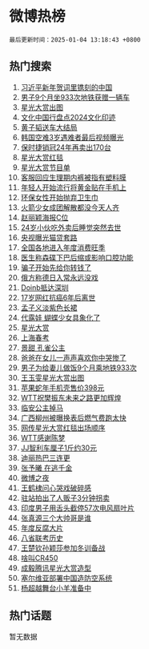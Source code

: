 # 微博热榜

`最后更新时间：2025-01-04 13:18:43 +0800`

## 热门搜索

1. [习近平新年贺词里镌刻的中国](https://m.weibo.cn/search?containerid=100103type%3D1%26t%3D10%26q%3D%23%E4%B9%A0%E8%BF%91%E5%B9%B3%E6%96%B0%E5%B9%B4%E8%B4%BA%E8%AF%8D%E9%87%8C%E9%95%8C%E5%88%BB%E7%9A%84%E4%B8%AD%E5%9B%BD%23&stream_entry_id=51&isnewpage=1&extparam=seat%3D1%26c_type%3D51%26filter_type%3Drealtimehot%26cate%3D10103%26pos%3D0%26q%3D%2523%25E4%25B9%25A0%25E8%25BF%2591%25E5%25B9%25B3%25E6%2596%25B0%25E5%25B9%25B4%25E8%25B4%25BA%25E8%25AF%258D%25E9%2587%258C%25E9%2595%258C%25E5%2588%25BB%25E7%259A%2584%25E4%25B8%25AD%25E5%259B%25BD%2523%26dgr%3D0%26stream_entry_id%3D51%26display_time%3D1735967921%26pre_seqid%3D1735967921687086582203)
1. [男子9个月坐933次地铁获赠一辆车](https://m.weibo.cn/search?containerid=100103type%3D1%26t%3D10%26q%3D%23%E7%94%B7%E5%AD%909%E4%B8%AA%E6%9C%88%E5%9D%90933%E6%AC%A1%E5%9C%B0%E9%93%81%E8%8E%B7%E8%B5%A0%E4%B8%80%E8%BE%86%E8%BD%A6%23&stream_entry_id=31&isnewpage=1&extparam=seat%3D1%26c_type%3D31%26cate%3D5001%26flag%3D1%26realpos%3D1%26band_rank%3D1%26lcate%3D5001%26stream_entry_id%3D31%26pos%3D0%26q%3D%2523%25E7%2594%25B7%25E5%25AD%25909%25E4%25B8%25AA%25E6%259C%2588%25E5%259D%2590933%25E6%25AC%25A1%25E5%259C%25B0%25E9%2593%2581%25E8%258E%25B7%25E8%25B5%25A0%25E4%25B8%2580%25E8%25BE%2586%25E8%25BD%25A6%2523%26dgr%3D0%26filter_type%3Drealtimehot%26display_time%3D1735967921%26pre_seqid%3D1735967921687086582203)
1. [星光大赏出图](https://m.weibo.cn/search?containerid=100103type%3D1%26t%3D10%26q%3D%E6%98%9F%E5%85%89%E5%A4%A7%E8%B5%8F%E5%87%BA%E5%9B%BE&stream_entry_id=31&isnewpage=1&extparam=seat%3D1%26c_type%3D31%26cate%3D5001%26flag%3D1%26realpos%3D2%26band_rank%3D2%26lcate%3D5001%26stream_entry_id%3D31%26pos%3D1%26q%3D%25E6%2598%259F%25E5%2585%2589%25E5%25A4%25A7%25E8%25B5%258F%25E5%2587%25BA%25E5%259B%25BE%26dgr%3D0%26filter_type%3Drealtimehot%26display_time%3D1735967921%26pre_seqid%3D1735967921687086582203)
1. [文化中国行盘点2024文化印迹](https://m.weibo.cn/search?containerid=100103type%3D1%26t%3D10%26q%3D%23%E6%96%87%E5%8C%96%E4%B8%AD%E5%9B%BD%E8%A1%8C%E7%9B%98%E7%82%B92024%E6%96%87%E5%8C%96%E5%8D%B0%E8%BF%B9%23&stream_entry_id=31&isnewpage=1&extparam=seat%3D1%26c_type%3D31%26cate%3D5001%26flag%3D0%26realpos%3D3%26band_rank%3D3%26lcate%3D5001%26stream_entry_id%3D31%26pos%3D2%26q%3D%2523%25E6%2596%2587%25E5%258C%2596%25E4%25B8%25AD%25E5%259B%25BD%25E8%25A1%258C%25E7%259B%2598%25E7%2582%25B92024%25E6%2596%2587%25E5%258C%2596%25E5%258D%25B0%25E8%25BF%25B9%2523%26dgr%3D0%26filter_type%3Drealtimehot%26display_time%3D1735967921%26pre_seqid%3D1735967921687086582203)
1. [黄子韬送车大结局](https://m.weibo.cn/search?containerid=100103type%3D1%26t%3D10%26q%3D%23%E9%BB%84%E5%AD%90%E9%9F%AC%E9%80%81%E8%BD%A6%E5%A4%A7%E7%BB%93%E5%B1%80%23&stream_entry_id=31&isnewpage=1&extparam=seat%3D1%26c_type%3D31%26cate%3D5001%26flag%3D2%26realpos%3D4%26band_rank%3D4%26lcate%3D5001%26stream_entry_id%3D31%26pos%3D3%26q%3D%2523%25E9%25BB%2584%25E5%25AD%2590%25E9%259F%25AC%25E9%2580%2581%25E8%25BD%25A6%25E5%25A4%25A7%25E7%25BB%2593%25E5%25B1%2580%2523%26dgr%3D0%26filter_type%3Drealtimehot%26display_time%3D1735967921%26pre_seqid%3D1735967921687086582203)
1. [韩国空难3岁遇难者最后视频曝光](https://m.weibo.cn/search?containerid=100103type%3D1%26t%3D10%26q%3D%23%E9%9F%A9%E5%9B%BD%E7%A9%BA%E9%9A%BE3%E5%B2%81%E9%81%87%E9%9A%BE%E8%80%85%E6%9C%80%E5%90%8E%E8%A7%86%E9%A2%91%E6%9B%9D%E5%85%89%23&stream_entry_id=31&isnewpage=1&extparam=seat%3D1%26c_type%3D31%26cate%3D5001%26flag%3D1%26realpos%3D5%26band_rank%3D5%26lcate%3D5001%26stream_entry_id%3D31%26pos%3D4%26q%3D%2523%25E9%259F%25A9%25E5%259B%25BD%25E7%25A9%25BA%25E9%259A%25BE3%25E5%25B2%2581%25E9%2581%2587%25E9%259A%25BE%25E8%2580%2585%25E6%259C%2580%25E5%2590%258E%25E8%25A7%2586%25E9%25A2%2591%25E6%259B%259D%25E5%2585%2589%2523%26dgr%3D0%26filter_type%3Drealtimehot%26display_time%3D1735967921%26pre_seqid%3D1735967921687086582203)
1. [保时捷销冠24年再卖出170台](https://m.weibo.cn/search?containerid=100103type%3D1%26t%3D10%26q%3D%23%E4%BF%9D%E6%97%B6%E6%8D%B7%E9%94%80%E5%86%A024%E5%B9%B4%E5%86%8D%E5%8D%96%E5%87%BA170%E5%8F%B0%23&stream_entry_id=31&isnewpage=1&extparam=seat%3D1%26c_type%3D31%26cate%3D5001%26flag%3D2%26realpos%3D6%26band_rank%3D6%26lcate%3D5001%26stream_entry_id%3D31%26pos%3D5%26q%3D%2523%25E4%25BF%259D%25E6%2597%25B6%25E6%258D%25B7%25E9%2594%2580%25E5%2586%25A024%25E5%25B9%25B4%25E5%2586%258D%25E5%258D%2596%25E5%2587%25BA170%25E5%258F%25B0%2523%26dgr%3D0%26filter_type%3Drealtimehot%26display_time%3D1735967921%26pre_seqid%3D1735967921687086582203)
1. [星光大赏红毯](https://m.weibo.cn/search?containerid=100103type%3D1%26t%3D10%26q%3D%E6%98%9F%E5%85%89%E5%A4%A7%E8%B5%8F%E7%BA%A2%E6%AF%AF&stream_entry_id=31&isnewpage=1&extparam=seat%3D1%26c_type%3D31%26cate%3D5001%26flag%3D1%26realpos%3D7%26band_rank%3D7%26lcate%3D5001%26stream_entry_id%3D31%26pos%3D6%26q%3D%25E6%2598%259F%25E5%2585%2589%25E5%25A4%25A7%25E8%25B5%258F%25E7%25BA%25A2%25E6%25AF%25AF%26dgr%3D0%26filter_type%3Drealtimehot%26display_time%3D1735967921%26pre_seqid%3D1735967921687086582203)
1. [星光大赏节目单](https://m.weibo.cn/search?containerid=100103type%3D1%26t%3D10%26q%3D%23%E6%98%9F%E5%85%89%E5%A4%A7%E8%B5%8F%E8%8A%82%E7%9B%AE%E5%8D%95%23&stream_entry_id=31&isnewpage=1&extparam=seat%3D1%26c_type%3D31%26cate%3D5001%26flag%3D2%26realpos%3D8%26band_rank%3D8%26lcate%3D5001%26stream_entry_id%3D31%26pos%3D7%26q%3D%2523%25E6%2598%259F%25E5%2585%2589%25E5%25A4%25A7%25E8%25B5%258F%25E8%258A%2582%25E7%259B%25AE%25E5%258D%2595%2523%26dgr%3D0%26filter_type%3Drealtimehot%26display_time%3D1735967921%26pre_seqid%3D1735967921687086582203)
1. [客服回应生理期内裤被指有塑料膜](https://m.weibo.cn/search?containerid=100103type%3D1%26t%3D10%26q%3D%23%E5%AE%A2%E6%9C%8D%E5%9B%9E%E5%BA%94%E7%94%9F%E7%90%86%E6%9C%9F%E5%86%85%E8%A3%A4%E8%A2%AB%E6%8C%87%E6%9C%89%E5%A1%91%E6%96%99%E8%86%9C%23&stream_entry_id=31&isnewpage=1&extparam=seat%3D1%26c_type%3D31%26cate%3D5001%26flag%3D0%26realpos%3D9%26band_rank%3D9%26lcate%3D5001%26stream_entry_id%3D31%26pos%3D8%26q%3D%2523%25E5%25AE%25A2%25E6%259C%258D%25E5%259B%259E%25E5%25BA%2594%25E7%2594%259F%25E7%2590%2586%25E6%259C%259F%25E5%2586%2585%25E8%25A3%25A4%25E8%25A2%25AB%25E6%258C%2587%25E6%259C%2589%25E5%25A1%2591%25E6%2596%2599%25E8%2586%259C%2523%26dgr%3D0%26filter_type%3Drealtimehot%26display_time%3D1735967921%26pre_seqid%3D1735967921687086582203)
1. [年轻人开始流行将黄金贴在手机上](https://m.weibo.cn/search?containerid=100103type%3D1%26t%3D10%26q%3D%23%E5%B9%B4%E8%BD%BB%E4%BA%BA%E5%BC%80%E5%A7%8B%E6%B5%81%E8%A1%8C%E5%B0%86%E9%BB%84%E9%87%91%E8%B4%B4%E5%9C%A8%E6%89%8B%E6%9C%BA%E4%B8%8A%23&stream_entry_id=31&isnewpage=1&extparam=seat%3D1%26c_type%3D31%26cate%3D5001%26flag%3D0%26realpos%3D10%26band_rank%3D10%26lcate%3D5001%26stream_entry_id%3D31%26pos%3D9%26q%3D%2523%25E5%25B9%25B4%25E8%25BD%25BB%25E4%25BA%25BA%25E5%25BC%2580%25E5%25A7%258B%25E6%25B5%2581%25E8%25A1%258C%25E5%25B0%2586%25E9%25BB%2584%25E9%2587%2591%25E8%25B4%25B4%25E5%259C%25A8%25E6%2589%258B%25E6%259C%25BA%25E4%25B8%258A%2523%26dgr%3D0%26filter_type%3Drealtimehot%26display_time%3D1735967921%26pre_seqid%3D1735967921687086582203)
1. [环保女性开始抛弃卫生巾](https://m.weibo.cn/search?containerid=100103type%3D1%26t%3D10%26q%3D%23%E7%8E%AF%E4%BF%9D%E5%A5%B3%E6%80%A7%E5%BC%80%E5%A7%8B%E6%8A%9B%E5%BC%83%E5%8D%AB%E7%94%9F%E5%B7%BE%23&stream_entry_id=31&isnewpage=1&extparam=seat%3D1%26c_type%3D31%26cate%3D5001%26flag%3D2%26realpos%3D11%26band_rank%3D11%26lcate%3D5001%26stream_entry_id%3D31%26pos%3D10%26q%3D%2523%25E7%258E%25AF%25E4%25BF%259D%25E5%25A5%25B3%25E6%2580%25A7%25E5%25BC%2580%25E5%25A7%258B%25E6%258A%259B%25E5%25BC%2583%25E5%258D%25AB%25E7%2594%259F%25E5%25B7%25BE%2523%26dgr%3D0%26filter_type%3Drealtimehot%26display_time%3D1735967921%26pre_seqid%3D1735967921687086582203)
1. [火箭少女成团解散都没今天人齐](https://m.weibo.cn/search?containerid=100103type%3D1%26t%3D10%26q%3D%23%E7%81%AB%E7%AE%AD%E5%B0%91%E5%A5%B3%E6%88%90%E5%9B%A2%E8%A7%A3%E6%95%A3%E9%83%BD%E6%B2%A1%E4%BB%8A%E5%A4%A9%E4%BA%BA%E9%BD%90%23&stream_entry_id=31&isnewpage=1&extparam=seat%3D1%26c_type%3D31%26cate%3D5001%26flag%3D2%26realpos%3D12%26band_rank%3D12%26lcate%3D5001%26stream_entry_id%3D31%26pos%3D11%26q%3D%2523%25E7%2581%25AB%25E7%25AE%25AD%25E5%25B0%2591%25E5%25A5%25B3%25E6%2588%2590%25E5%259B%25A2%25E8%25A7%25A3%25E6%2595%25A3%25E9%2583%25BD%25E6%25B2%25A1%25E4%25BB%258A%25E5%25A4%25A9%25E4%25BA%25BA%25E9%25BD%2590%2523%26dgr%3D0%26filter_type%3Drealtimehot%26display_time%3D1735967921%26pre_seqid%3D1735967921687086582203)
1. [赵丽颖海报C位](https://m.weibo.cn/search?containerid=100103type%3D1%26t%3D10%26q%3D%23%E8%B5%B5%E4%B8%BD%E9%A2%96%E6%B5%B7%E6%8A%A5C%E4%BD%8D%23&stream_entry_id=31&isnewpage=1&extparam=seat%3D1%26c_type%3D31%26cate%3D5001%26flag%3D1%26realpos%3D13%26band_rank%3D13%26lcate%3D5001%26stream_entry_id%3D31%26pos%3D12%26q%3D%2523%25E8%25B5%25B5%25E4%25B8%25BD%25E9%25A2%2596%25E6%25B5%25B7%25E6%258A%25A5C%25E4%25BD%258D%2523%26dgr%3D0%26filter_type%3Drealtimehot%26display_time%3D1735967921%26pre_seqid%3D1735967921687086582203)
1. [24岁小伙吃外卖后睡觉突然去世](https://m.weibo.cn/search?containerid=100103type%3D1%26t%3D10%26q%3D%2324%E5%B2%81%E5%B0%8F%E4%BC%99%E5%90%83%E5%A4%96%E5%8D%96%E5%90%8E%E7%9D%A1%E8%A7%89%E7%AA%81%E7%84%B6%E5%8E%BB%E4%B8%96%23&stream_entry_id=31&isnewpage=1&extparam=seat%3D1%26c_type%3D31%26cate%3D5001%26flag%3D1%26realpos%3D14%26band_rank%3D14%26lcate%3D5001%26stream_entry_id%3D31%26pos%3D13%26q%3D%252324%25E5%25B2%2581%25E5%25B0%258F%25E4%25BC%2599%25E5%2590%2583%25E5%25A4%2596%25E5%258D%2596%25E5%2590%258E%25E7%259D%25A1%25E8%25A7%2589%25E7%25AA%2581%25E7%2584%25B6%25E5%258E%25BB%25E4%25B8%2596%2523%26dgr%3D0%26filter_type%3Drealtimehot%26display_time%3D1735967921%26pre_seqid%3D1735967921687086582203)
1. [央视曝光猫贷套路](https://m.weibo.cn/search?containerid=100103type%3D1%26t%3D10%26q%3D%23%E5%A4%AE%E8%A7%86%E6%9B%9D%E5%85%89%E7%8C%AB%E8%B4%B7%E5%A5%97%E8%B7%AF%23&stream_entry_id=31&isnewpage=1&extparam=seat%3D1%26c_type%3D31%26cate%3D5001%26flag%3D1%26realpos%3D15%26band_rank%3D15%26lcate%3D5001%26stream_entry_id%3D31%26pos%3D14%26q%3D%2523%25E5%25A4%25AE%25E8%25A7%2586%25E6%259B%259D%25E5%2585%2589%25E7%258C%25AB%25E8%25B4%25B7%25E5%25A5%2597%25E8%25B7%25AF%2523%26dgr%3D0%26filter_type%3Drealtimehot%26display_time%3D1735967921%26pre_seqid%3D1735967921687086582203)
1. [全国各地进入年度消费旺季](https://m.weibo.cn/search?containerid=100103type%3D1%26t%3D10%26q%3D%23%E5%85%A8%E5%9B%BD%E5%90%84%E5%9C%B0%E8%BF%9B%E5%85%A5%E5%B9%B4%E5%BA%A6%E6%B6%88%E8%B4%B9%E6%97%BA%E5%AD%A3%23&stream_entry_id=31&isnewpage=1&extparam=seat%3D1%26c_type%3D31%26cate%3D5001%26flag%3D1%26realpos%3D16%26band_rank%3D16%26lcate%3D5001%26stream_entry_id%3D31%26pos%3D15%26q%3D%2523%25E5%2585%25A8%25E5%259B%25BD%25E5%2590%2584%25E5%259C%25B0%25E8%25BF%259B%25E5%2585%25A5%25E5%25B9%25B4%25E5%25BA%25A6%25E6%25B6%2588%25E8%25B4%25B9%25E6%2597%25BA%25E5%25AD%25A3%2523%26dgr%3D0%26filter_type%3Drealtimehot%26display_time%3D1735967921%26pre_seqid%3D1735967921687086582203)
1. [医生称森碟下巴后缩或影响口腔功能](https://m.weibo.cn/search?containerid=100103type%3D1%26t%3D10%26q%3D%23%E5%8C%BB%E7%94%9F%E7%A7%B0%E6%A3%AE%E7%A2%9F%E4%B8%8B%E5%B7%B4%E5%90%8E%E7%BC%A9%E6%88%96%E5%BD%B1%E5%93%8D%E5%8F%A3%E8%85%94%E5%8A%9F%E8%83%BD%23&stream_entry_id=31&isnewpage=1&extparam=seat%3D1%26c_type%3D31%26cate%3D5001%26flag%3D2%26realpos%3D17%26band_rank%3D17%26lcate%3D5001%26stream_entry_id%3D31%26pos%3D16%26q%3D%2523%25E5%258C%25BB%25E7%2594%259F%25E7%25A7%25B0%25E6%25A3%25AE%25E7%25A2%259F%25E4%25B8%258B%25E5%25B7%25B4%25E5%2590%258E%25E7%25BC%25A9%25E6%2588%2596%25E5%25BD%25B1%25E5%2593%258D%25E5%258F%25A3%25E8%2585%2594%25E5%258A%259F%25E8%2583%25BD%2523%26dgr%3D0%26filter_type%3Drealtimehot%26display_time%3D1735967921%26pre_seqid%3D1735967921687086582203)
1. [骗子开始先给你转钱了](https://m.weibo.cn/search?containerid=100103type%3D1%26t%3D10%26q%3D%23%E9%AA%97%E5%AD%90%E5%BC%80%E5%A7%8B%E5%85%88%E7%BB%99%E4%BD%A0%E8%BD%AC%E9%92%B1%E4%BA%86%23&stream_entry_id=31&isnewpage=1&extparam=seat%3D1%26c_type%3D31%26cate%3D5001%26flag%3D2%26realpos%3D18%26band_rank%3D18%26lcate%3D5001%26stream_entry_id%3D31%26pos%3D17%26q%3D%2523%25E9%25AA%2597%25E5%25AD%2590%25E5%25BC%2580%25E5%25A7%258B%25E5%2585%2588%25E7%25BB%2599%25E4%25BD%25A0%25E8%25BD%25AC%25E9%2592%25B1%25E4%25BA%2586%2523%26dgr%3D0%26filter_type%3Drealtimehot%26display_time%3D1735967921%26pre_seqid%3D1735967921687086582203)
1. [俄方称德日入常永远没戏](https://m.weibo.cn/search?containerid=100103type%3D1%26t%3D10%26q%3D%23%E4%BF%84%E6%96%B9%E7%A7%B0%E5%BE%B7%E6%97%A5%E5%85%A5%E5%B8%B8%E6%B0%B8%E8%BF%9C%E6%B2%A1%E6%88%8F%23&stream_entry_id=31&isnewpage=1&extparam=seat%3D1%26c_type%3D31%26cate%3D5001%26flag%3D1%26realpos%3D19%26band_rank%3D19%26lcate%3D5001%26stream_entry_id%3D31%26pos%3D18%26q%3D%2523%25E4%25BF%2584%25E6%2596%25B9%25E7%25A7%25B0%25E5%25BE%25B7%25E6%2597%25A5%25E5%2585%25A5%25E5%25B8%25B8%25E6%25B0%25B8%25E8%25BF%259C%25E6%25B2%25A1%25E6%2588%258F%2523%26dgr%3D0%26filter_type%3Drealtimehot%26display_time%3D1735967921%26pre_seqid%3D1735967921687086582203)
1. [Doinb抵达深圳](https://m.weibo.cn/search?containerid=100103type%3D1%26t%3D10%26q%3D%23Doinb%E6%8A%B5%E8%BE%BE%E6%B7%B1%E5%9C%B3%23&stream_entry_id=31&isnewpage=1&extparam=seat%3D1%26c_type%3D31%26cate%3D5001%26flag%3D0%26realpos%3D20%26band_rank%3D20%26lcate%3D5001%26stream_entry_id%3D31%26pos%3D19%26q%3D%2523Doinb%25E6%258A%25B5%25E8%25BE%25BE%25E6%25B7%25B1%25E5%259C%25B3%2523%26dgr%3D0%26filter_type%3Drealtimehot%26display_time%3D1735967921%26pre_seqid%3D1735967921687086582203)
1. [17岁网红抗癌6年后离世](https://m.weibo.cn/search?containerid=100103type%3D1%26t%3D10%26q%3D%2317%E5%B2%81%E7%BD%91%E7%BA%A2%E6%8A%97%E7%99%8C6%E5%B9%B4%E5%90%8E%E7%A6%BB%E4%B8%96%23&stream_entry_id=31&isnewpage=1&extparam=seat%3D1%26c_type%3D31%26cate%3D5001%26flag%3D2%26realpos%3D21%26band_rank%3D21%26lcate%3D5001%26stream_entry_id%3D31%26pos%3D20%26q%3D%252317%25E5%25B2%2581%25E7%25BD%2591%25E7%25BA%25A2%25E6%258A%2597%25E7%2599%258C6%25E5%25B9%25B4%25E5%2590%258E%25E7%25A6%25BB%25E4%25B8%2596%2523%26dgr%3D0%26filter_type%3Drealtimehot%26display_time%3D1735967921%26pre_seqid%3D1735967921687086582203)
1. [孟子义淡紫色长裙](https://m.weibo.cn/search?containerid=100103type%3D1%26t%3D10%26q%3D%23%E5%AD%9F%E5%AD%90%E4%B9%89%E6%B7%A1%E7%B4%AB%E8%89%B2%E9%95%BF%E8%A3%99%23&stream_entry_id=31&isnewpage=1&extparam=seat%3D1%26c_type%3D31%26cate%3D5001%26flag%3D1%26realpos%3D22%26band_rank%3D22%26lcate%3D5001%26stream_entry_id%3D31%26pos%3D21%26q%3D%2523%25E5%25AD%259F%25E5%25AD%2590%25E4%25B9%2589%25E6%25B7%25A1%25E7%25B4%25AB%25E8%2589%25B2%25E9%2595%25BF%25E8%25A3%2599%2523%26dgr%3D0%26filter_type%3Drealtimehot%26display_time%3D1735967921%26pre_seqid%3D1735967921687086582203)
1. [代露娃 蝴蝶少女具象化了](https://m.weibo.cn/search?containerid=100103type%3D1%26t%3D10%26q%3D%E4%BB%A3%E9%9C%B2%E5%A8%83+%E8%9D%B4%E8%9D%B6%E5%B0%91%E5%A5%B3%E5%85%B7%E8%B1%A1%E5%8C%96%E4%BA%86&stream_entry_id=31&isnewpage=1&extparam=seat%3D1%26c_type%3D31%26cate%3D5001%26flag%3D1%26realpos%3D23%26band_rank%3D23%26lcate%3D5001%26stream_entry_id%3D31%26pos%3D22%26q%3D%25E4%25BB%25A3%25E9%259C%25B2%25E5%25A8%2583%2520%25E8%259D%25B4%25E8%259D%25B6%25E5%25B0%2591%25E5%25A5%25B3%25E5%2585%25B7%25E8%25B1%25A1%25E5%258C%2596%25E4%25BA%2586%26dgr%3D0%26filter_type%3Drealtimehot%26display_time%3D1735967921%26pre_seqid%3D1735967921687086582203)
1. [星光大赏](https://m.weibo.cn/search?containerid=100103type%3D1%26t%3D10%26q%3D%E6%98%9F%E5%85%89%E5%A4%A7%E8%B5%8F&stream_entry_id=31&isnewpage=1&extparam=seat%3D1%26c_type%3D31%26cate%3D5001%26flag%3D0%26realpos%3D24%26band_rank%3D24%26lcate%3D5001%26stream_entry_id%3D31%26pos%3D23%26q%3D%25E6%2598%259F%25E5%2585%2589%25E5%25A4%25A7%25E8%25B5%258F%26dgr%3D0%26filter_type%3Drealtimehot%26display_time%3D1735967921%26pre_seqid%3D1735967921687086582203)
1. [上海春考](https://m.weibo.cn/search?containerid=100103type%3D1%26t%3D10%26q%3D%E4%B8%8A%E6%B5%B7%E6%98%A5%E8%80%83&stream_entry_id=31&isnewpage=1&extparam=seat%3D1%26c_type%3D31%26cate%3D5001%26flag%3D1%26realpos%3D25%26band_rank%3D25%26lcate%3D5001%26stream_entry_id%3D31%26pos%3D24%26q%3D%25E4%25B8%258A%25E6%25B5%25B7%25E6%2598%25A5%25E8%2580%2583%26dgr%3D0%26filter_type%3Drealtimehot%26display_time%3D1735967921%26pre_seqid%3D1735967921687086582203)
1. [景甜 孔雀公主](https://m.weibo.cn/search?containerid=100103type%3D1%26t%3D10%26q%3D%E6%99%AF%E7%94%9C+%E5%AD%94%E9%9B%80%E5%85%AC%E4%B8%BB&stream_entry_id=31&isnewpage=1&extparam=seat%3D1%26c_type%3D31%26cate%3D5001%26flag%3D1%26realpos%3D26%26band_rank%3D26%26lcate%3D5001%26stream_entry_id%3D31%26pos%3D25%26q%3D%25E6%2599%25AF%25E7%2594%259C%2520%25E5%25AD%2594%25E9%259B%2580%25E5%2585%25AC%25E4%25B8%25BB%26dgr%3D0%26filter_type%3Drealtimehot%26display_time%3D1735967921%26pre_seqid%3D1735967921687086582203)
1. [爸爸在女儿一声声喜欢你中哭惨了](https://m.weibo.cn/search?containerid=100103type%3D1%26t%3D10%26q%3D%23%E7%88%B8%E7%88%B8%E5%9C%A8%E5%A5%B3%E5%84%BF%E4%B8%80%E5%A3%B0%E5%A3%B0%E5%96%9C%E6%AC%A2%E4%BD%A0%E4%B8%AD%E5%93%AD%E6%83%A8%E4%BA%86%23&stream_entry_id=31&isnewpage=1&extparam=seat%3D1%26c_type%3D31%26cate%3D5001%26flag%3D1%26realpos%3D27%26band_rank%3D27%26lcate%3D5001%26stream_entry_id%3D31%26pos%3D26%26q%3D%2523%25E7%2588%25B8%25E7%2588%25B8%25E5%259C%25A8%25E5%25A5%25B3%25E5%2584%25BF%25E4%25B8%2580%25E5%25A3%25B0%25E5%25A3%25B0%25E5%2596%259C%25E6%25AC%25A2%25E4%25BD%25A0%25E4%25B8%25AD%25E5%2593%25AD%25E6%2583%25A8%25E4%25BA%2586%2523%26dgr%3D0%26filter_type%3Drealtimehot%26display_time%3D1735967921%26pre_seqid%3D1735967921687086582203)
1. [男子为给妻儿做饭9个月乘地铁933次](https://m.weibo.cn/search?containerid=100103type%3D1%26t%3D10%26q%3D%23%E7%94%B7%E5%AD%90%E4%B8%BA%E7%BB%99%E5%A6%BB%E5%84%BF%E5%81%9A%E9%A5%AD9%E4%B8%AA%E6%9C%88%E4%B9%98%E5%9C%B0%E9%93%81933%E6%AC%A1%23&stream_entry_id=31&isnewpage=1&extparam=seat%3D1%26c_type%3D31%26cate%3D5001%26flag%3D0%26realpos%3D28%26band_rank%3D28%26lcate%3D5001%26stream_entry_id%3D31%26pos%3D27%26q%3D%2523%25E7%2594%25B7%25E5%25AD%2590%25E4%25B8%25BA%25E7%25BB%2599%25E5%25A6%25BB%25E5%2584%25BF%25E5%2581%259A%25E9%25A5%25AD9%25E4%25B8%25AA%25E6%259C%2588%25E4%25B9%2598%25E5%259C%25B0%25E9%2593%2581933%25E6%25AC%25A1%2523%26dgr%3D0%26filter_type%3Drealtimehot%26display_time%3D1735967921%26pre_seqid%3D1735967921687086582203)
1. [王玉雯星光大赏出图](https://m.weibo.cn/search?containerid=100103type%3D1%26t%3D10%26q%3D%23%E7%8E%8B%E7%8E%89%E9%9B%AF%E6%98%9F%E5%85%89%E5%A4%A7%E8%B5%8F%E5%87%BA%E5%9B%BE%23&stream_entry_id=31&isnewpage=1&extparam=seat%3D1%26c_type%3D31%26cate%3D5001%26flag%3D1%26realpos%3D29%26band_rank%3D29%26lcate%3D5001%26stream_entry_id%3D31%26pos%3D28%26q%3D%2523%25E7%258E%258B%25E7%258E%2589%25E9%259B%25AF%25E6%2598%259F%25E5%2585%2589%25E5%25A4%25A7%25E8%25B5%258F%25E5%2587%25BA%25E5%259B%25BE%2523%26dgr%3D0%26filter_type%3Drealtimehot%26display_time%3D1735967921%26pre_seqid%3D1735967921687086582203)
1. [苹果蛇年手机壳售价398元](https://m.weibo.cn/search?containerid=100103type%3D1%26t%3D10%26q%3D%23%E8%8B%B9%E6%9E%9C%E8%9B%87%E5%B9%B4%E6%89%8B%E6%9C%BA%E5%A3%B3%E5%94%AE%E4%BB%B7398%E5%85%83%23&stream_entry_id=31&isnewpage=1&extparam=seat%3D1%26c_type%3D31%26cate%3D5001%26flag%3D1%26realpos%3D30%26band_rank%3D30%26lcate%3D5001%26stream_entry_id%3D31%26pos%3D29%26q%3D%2523%25E8%258B%25B9%25E6%259E%259C%25E8%259B%2587%25E5%25B9%25B4%25E6%2589%258B%25E6%259C%25BA%25E5%25A3%25B3%25E5%2594%25AE%25E4%25BB%25B7398%25E5%2585%2583%2523%26dgr%3D0%26filter_type%3Drealtimehot%26display_time%3D1735967921%26pre_seqid%3D1735967921687086582203)
1. [WTT祝樊振东未来之路更加辉煌](https://m.weibo.cn/search?containerid=100103type%3D1%26t%3D10%26q%3D%23WTT%E7%A5%9D%E6%A8%8A%E6%8C%AF%E4%B8%9C%E6%9C%AA%E6%9D%A5%E4%B9%8B%E8%B7%AF%E6%9B%B4%E5%8A%A0%E8%BE%89%E7%85%8C%23&stream_entry_id=31&isnewpage=1&extparam=seat%3D1%26c_type%3D31%26cate%3D5001%26flag%3D1%26realpos%3D31%26band_rank%3D31%26lcate%3D5001%26stream_entry_id%3D31%26pos%3D30%26q%3D%2523WTT%25E7%25A5%259D%25E6%25A8%258A%25E6%258C%25AF%25E4%25B8%259C%25E6%259C%25AA%25E6%259D%25A5%25E4%25B9%258B%25E8%25B7%25AF%25E6%259B%25B4%25E5%258A%25A0%25E8%25BE%2589%25E7%2585%258C%2523%26dgr%3D0%26filter_type%3Drealtimehot%26display_time%3D1735967921%26pre_seqid%3D1735967921687086582203)
1. [临安公主掉马](https://m.weibo.cn/search?containerid=100103type%3D1%26t%3D10%26q%3D%E4%B8%B4%E5%AE%89%E5%85%AC%E4%B8%BB%E6%8E%89%E9%A9%AC&stream_entry_id=31&isnewpage=1&extparam=seat%3D1%26c_type%3D31%26cate%3D5001%26flag%3D1%26realpos%3D32%26band_rank%3D32%26lcate%3D5001%26stream_entry_id%3D31%26pos%3D31%26q%3D%25E4%25B8%25B4%25E5%25AE%2589%25E5%2585%25AC%25E4%25B8%25BB%25E6%258E%2589%25E9%25A9%25AC%26dgr%3D0%26filter_type%3Drealtimehot%26display_time%3D1735967921%26pre_seqid%3D1735967921687086582203)
1. [广西柳州被曝换表后燃气费跑太快](https://m.weibo.cn/search?containerid=100103type%3D1%26t%3D10%26q%3D%23%E5%B9%BF%E8%A5%BF%E6%9F%B3%E5%B7%9E%E8%A2%AB%E6%9B%9D%E6%8D%A2%E8%A1%A8%E5%90%8E%E7%87%83%E6%B0%94%E8%B4%B9%E8%B7%91%E5%A4%AA%E5%BF%AB%23&stream_entry_id=31&isnewpage=1&extparam=seat%3D1%26c_type%3D31%26cate%3D5001%26flag%3D1%26realpos%3D33%26band_rank%3D33%26lcate%3D5001%26stream_entry_id%3D31%26pos%3D32%26q%3D%2523%25E5%25B9%25BF%25E8%25A5%25BF%25E6%259F%25B3%25E5%25B7%259E%25E8%25A2%25AB%25E6%259B%259D%25E6%258D%25A2%25E8%25A1%25A8%25E5%2590%258E%25E7%2587%2583%25E6%25B0%2594%25E8%25B4%25B9%25E8%25B7%2591%25E5%25A4%25AA%25E5%25BF%25AB%2523%26dgr%3D0%26filter_type%3Drealtimehot%26display_time%3D1735967921%26pre_seqid%3D1735967921687086582203)
1. [网传星光大赏红毯出场顺序](https://m.weibo.cn/search?containerid=100103type%3D1%26t%3D10%26q%3D%E7%BD%91%E4%BC%A0%E6%98%9F%E5%85%89%E5%A4%A7%E8%B5%8F%E7%BA%A2%E6%AF%AF%E5%87%BA%E5%9C%BA%E9%A1%BA%E5%BA%8F&stream_entry_id=31&isnewpage=1&extparam=seat%3D1%26c_type%3D31%26cate%3D5001%26flag%3D0%26realpos%3D34%26band_rank%3D34%26lcate%3D5001%26stream_entry_id%3D31%26pos%3D33%26q%3D%25E7%25BD%2591%25E4%25BC%25A0%25E6%2598%259F%25E5%2585%2589%25E5%25A4%25A7%25E8%25B5%258F%25E7%25BA%25A2%25E6%25AF%25AF%25E5%2587%25BA%25E5%259C%25BA%25E9%25A1%25BA%25E5%25BA%258F%26dgr%3D0%26filter_type%3Drealtimehot%26display_time%3D1735967921%26pre_seqid%3D1735967921687086582203)
1. [WTT感谢陈梦](https://m.weibo.cn/search?containerid=100103type%3D1%26t%3D10%26q%3D%23WTT%E6%84%9F%E8%B0%A2%E9%99%88%E6%A2%A6%23&stream_entry_id=31&isnewpage=1&extparam=seat%3D1%26c_type%3D31%26cate%3D5001%26flag%3D1%26realpos%3D35%26band_rank%3D35%26lcate%3D5001%26stream_entry_id%3D31%26pos%3D34%26q%3D%2523WTT%25E6%2584%259F%25E8%25B0%25A2%25E9%2599%2588%25E6%25A2%25A6%2523%26dgr%3D0%26filter_type%3Drealtimehot%26display_time%3D1735967921%26pre_seqid%3D1735967921687086582203)
1. [JJ智利车厘子1斤约30元](https://m.weibo.cn/search?containerid=100103type%3D1%26t%3D10%26q%3D%23JJ%E6%99%BA%E5%88%A9%E8%BD%A6%E5%8E%98%E5%AD%901%E6%96%A4%E7%BA%A630%E5%85%83%23&stream_entry_id=31&isnewpage=1&extparam=seat%3D1%26c_type%3D31%26cate%3D5001%26flag%3D0%26realpos%3D36%26band_rank%3D36%26lcate%3D5001%26stream_entry_id%3D31%26pos%3D35%26q%3D%2523JJ%25E6%2599%25BA%25E5%2588%25A9%25E8%25BD%25A6%25E5%258E%2598%25E5%25AD%25901%25E6%2596%25A4%25E7%25BA%25A630%25E5%2585%2583%2523%26dgr%3D0%26filter_type%3Drealtimehot%26display_time%3D1735967921%26pre_seqid%3D1735967921687086582203)
1. [迪丽热巴三连更](https://m.weibo.cn/search?containerid=100103type%3D1%26t%3D10%26q%3D%23%E8%BF%AA%E4%B8%BD%E7%83%AD%E5%B7%B4%E4%B8%89%E8%BF%9E%E6%9B%B4%23&stream_entry_id=31&isnewpage=1&extparam=seat%3D1%26c_type%3D31%26cate%3D5001%26flag%3D1%26realpos%3D37%26band_rank%3D37%26lcate%3D5001%26stream_entry_id%3D31%26pos%3D36%26q%3D%2523%25E8%25BF%25AA%25E4%25B8%25BD%25E7%2583%25AD%25E5%25B7%25B4%25E4%25B8%2589%25E8%25BF%259E%25E6%259B%25B4%2523%26dgr%3D0%26filter_type%3Drealtimehot%26display_time%3D1735967921%26pre_seqid%3D1735967921687086582203)
1. [张予曦 在逃千金](https://m.weibo.cn/search?containerid=100103type%3D1%26t%3D10%26q%3D%E5%BC%A0%E4%BA%88%E6%9B%A6+%E5%9C%A8%E9%80%83%E5%8D%83%E9%87%91&stream_entry_id=31&isnewpage=1&extparam=seat%3D1%26c_type%3D31%26cate%3D5001%26flag%3D1%26realpos%3D38%26band_rank%3D38%26lcate%3D5001%26stream_entry_id%3D31%26pos%3D37%26q%3D%25E5%25BC%25A0%25E4%25BA%2588%25E6%259B%25A6%2520%25E5%259C%25A8%25E9%2580%2583%25E5%258D%2583%25E9%2587%2591%26dgr%3D0%26filter_type%3Drealtimehot%26display_time%3D1735967921%26pre_seqid%3D1735967921687086582203)
1. [微博之夜](https://m.weibo.cn/search?containerid=100103type%3D1%26t%3D10%26q%3D%E5%BE%AE%E5%8D%9A%E4%B9%8B%E5%A4%9C&stream_entry_id=31&isnewpage=1&extparam=seat%3D1%26c_type%3D31%26cate%3D5001%26flag%3D0%26realpos%3D39%26band_rank%3D39%26lcate%3D5001%26stream_entry_id%3D31%26pos%3D38%26q%3D%25E5%25BE%25AE%25E5%258D%259A%25E4%25B9%258B%25E5%25A4%259C%26dgr%3D0%26filter_type%3Drealtimehot%26display_time%3D1735967921%26pre_seqid%3D1735967921687086582203)
1. [王鹤棣问心哭戏破碎感](https://m.weibo.cn/search?containerid=100103type%3D1%26t%3D10%26q%3D%23%E7%8E%8B%E9%B9%A4%E6%A3%A3%E9%97%AE%E5%BF%83%E5%93%AD%E6%88%8F%E7%A0%B4%E7%A2%8E%E6%84%9F%23&stream_entry_id=31&isnewpage=1&extparam=seat%3D1%26c_type%3D31%26cate%3D5001%26flag%3D1%26realpos%3D40%26band_rank%3D40%26lcate%3D5001%26stream_entry_id%3D31%26pos%3D39%26q%3D%2523%25E7%258E%258B%25E9%25B9%25A4%25E6%25A3%25A3%25E9%2597%25AE%25E5%25BF%2583%25E5%2593%25AD%25E6%2588%258F%25E7%25A0%25B4%25E7%25A2%258E%25E6%2584%259F%2523%26dgr%3D0%26filter_type%3Drealtimehot%26display_time%3D1735967921%26pre_seqid%3D1735967921687086582203)
1. [驻站拍出了人贩子3分钟拐卖](https://m.weibo.cn/search?containerid=100103type%3D1%26t%3D10%26q%3D%E9%A9%BB%E7%AB%99%E6%8B%8D%E5%87%BA%E4%BA%86%E4%BA%BA%E8%B4%A9%E5%AD%903%E5%88%86%E9%92%9F%E6%8B%90%E5%8D%96&stream_entry_id=31&isnewpage=1&extparam=seat%3D1%26c_type%3D31%26cate%3D5001%26flag%3D1%26realpos%3D41%26band_rank%3D41%26lcate%3D5001%26stream_entry_id%3D31%26pos%3D40%26q%3D%25E9%25A9%25BB%25E7%25AB%2599%25E6%258B%258D%25E5%2587%25BA%25E4%25BA%2586%25E4%25BA%25BA%25E8%25B4%25A9%25E5%25AD%25903%25E5%2588%2586%25E9%2592%259F%25E6%258B%2590%25E5%258D%2596%26dgr%3D0%26filter_type%3Drealtimehot%26display_time%3D1735967921%26pre_seqid%3D1735967921687086582203)
1. [印度男子用舌头截停57次电风扇叶片](https://m.weibo.cn/search?containerid=100103type%3D1%26t%3D10%26q%3D%23%E5%8D%B0%E5%BA%A6%E7%94%B7%E5%AD%90%E7%94%A8%E8%88%8C%E5%A4%B4%E6%88%AA%E5%81%9C57%E6%AC%A1%E7%94%B5%E9%A3%8E%E6%89%87%E5%8F%B6%E7%89%87%23&stream_entry_id=31&isnewpage=1&extparam=seat%3D1%26c_type%3D31%26cate%3D5001%26flag%3D0%26realpos%3D42%26band_rank%3D42%26lcate%3D5001%26stream_entry_id%3D31%26pos%3D41%26q%3D%2523%25E5%258D%25B0%25E5%25BA%25A6%25E7%2594%25B7%25E5%25AD%2590%25E7%2594%25A8%25E8%2588%258C%25E5%25A4%25B4%25E6%2588%25AA%25E5%2581%259C57%25E6%25AC%25A1%25E7%2594%25B5%25E9%25A3%258E%25E6%2589%2587%25E5%258F%25B6%25E7%2589%2587%2523%26dgr%3D0%26filter_type%3Drealtimehot%26display_time%3D1735967921%26pre_seqid%3D1735967921687086582203)
1. [张真源三个大帅哥是谁](https://m.weibo.cn/search?containerid=100103type%3D1%26t%3D10%26q%3D%23%E5%BC%A0%E7%9C%9F%E6%BA%90%E4%B8%89%E4%B8%AA%E5%A4%A7%E5%B8%85%E5%93%A5%E6%98%AF%E8%B0%81%23&stream_entry_id=31&isnewpage=1&extparam=seat%3D1%26c_type%3D31%26cate%3D5001%26flag%3D1%26realpos%3D43%26band_rank%3D43%26lcate%3D5001%26stream_entry_id%3D31%26pos%3D42%26q%3D%2523%25E5%25BC%25A0%25E7%259C%259F%25E6%25BA%2590%25E4%25B8%2589%25E4%25B8%25AA%25E5%25A4%25A7%25E5%25B8%2585%25E5%2593%25A5%25E6%2598%25AF%25E8%25B0%2581%2523%26dgr%3D0%26filter_type%3Drealtimehot%26display_time%3D1735967921%26pre_seqid%3D1735967921687086582203)
1. [年度反腐大片](https://m.weibo.cn/search?containerid=100103type%3D1%26t%3D10%26q%3D%23%E5%B9%B4%E5%BA%A6%E5%8F%8D%E8%85%90%E5%A4%A7%E7%89%87%23&stream_entry_id=31&isnewpage=1&extparam=seat%3D1%26c_type%3D31%26cate%3D5001%26flag%3D0%26realpos%3D44%26band_rank%3D44%26lcate%3D5001%26stream_entry_id%3D31%26pos%3D43%26q%3D%2523%25E5%25B9%25B4%25E5%25BA%25A6%25E5%258F%258D%25E8%2585%2590%25E5%25A4%25A7%25E7%2589%2587%2523%26dgr%3D0%26filter_type%3Drealtimehot%26display_time%3D1735967921%26pre_seqid%3D1735967921687086582203)
1. [八省联考历史](https://m.weibo.cn/search?containerid=100103type%3D1%26t%3D10%26q%3D%E5%85%AB%E7%9C%81%E8%81%94%E8%80%83%E5%8E%86%E5%8F%B2&stream_entry_id=31&isnewpage=1&extparam=seat%3D1%26c_type%3D31%26cate%3D5001%26flag%3D0%26realpos%3D45%26band_rank%3D45%26lcate%3D5001%26stream_entry_id%3D31%26pos%3D44%26q%3D%25E5%2585%25AB%25E7%259C%2581%25E8%2581%2594%25E8%2580%2583%25E5%258E%2586%25E5%258F%25B2%26dgr%3D0%26filter_type%3Drealtimehot%26display_time%3D1735967921%26pre_seqid%3D1735967921687086582203)
1. [王楚钦孙颖莎参加冬训备战](https://m.weibo.cn/search?containerid=100103type%3D1%26t%3D10%26q%3D%23%E7%8E%8B%E6%A5%9A%E9%92%A6%E5%AD%99%E9%A2%96%E8%8E%8E%E5%8F%82%E5%8A%A0%E5%86%AC%E8%AE%AD%E5%A4%87%E6%88%98%23&stream_entry_id=31&isnewpage=1&extparam=seat%3D1%26c_type%3D31%26cate%3D5001%26flag%3D1%26realpos%3D46%26band_rank%3D46%26lcate%3D5001%26stream_entry_id%3D31%26pos%3D45%26q%3D%2523%25E7%258E%258B%25E6%25A5%259A%25E9%2592%25A6%25E5%25AD%2599%25E9%25A2%2596%25E8%258E%258E%25E5%258F%2582%25E5%258A%25A0%25E5%2586%25AC%25E8%25AE%25AD%25E5%25A4%2587%25E6%2588%2598%2523%26dgr%3D0%26filter_type%3Drealtimehot%26display_time%3D1735967921%26pre_seqid%3D1735967921687086582203)
1. [啥叫CR450](https://m.weibo.cn/search?containerid=100103type%3D1%26t%3D10%26q%3D%23%E5%95%A5%E5%8F%ABCR450%23&stream_entry_id=31&isnewpage=1&extparam=seat%3D1%26c_type%3D31%26cate%3D5001%26flag%3D1%26realpos%3D47%26band_rank%3D47%26lcate%3D5001%26stream_entry_id%3D31%26pos%3D46%26q%3D%2523%25E5%2595%25A5%25E5%258F%25ABCR450%2523%26dgr%3D0%26filter_type%3Drealtimehot%26display_time%3D1735967921%26pre_seqid%3D1735967921687086582203)
1. [成毅腾讯星光大赏造型](https://m.weibo.cn/search?containerid=100103type%3D1%26t%3D10%26q%3D%23%E6%88%90%E6%AF%85%E8%85%BE%E8%AE%AF%E6%98%9F%E5%85%89%E5%A4%A7%E8%B5%8F%E9%80%A0%E5%9E%8B%23&stream_entry_id=31&isnewpage=1&extparam=seat%3D1%26c_type%3D31%26cate%3D5001%26flag%3D1%26realpos%3D48%26band_rank%3D48%26lcate%3D5001%26stream_entry_id%3D31%26pos%3D47%26q%3D%2523%25E6%2588%2590%25E6%25AF%2585%25E8%2585%25BE%25E8%25AE%25AF%25E6%2598%259F%25E5%2585%2589%25E5%25A4%25A7%25E8%25B5%258F%25E9%2580%25A0%25E5%259E%258B%2523%26dgr%3D0%26filter_type%3Drealtimehot%26display_time%3D1735967921%26pre_seqid%3D1735967921687086582203)
1. [塞尔维亚部署中国造防空系统](https://m.weibo.cn/search?containerid=100103type%3D1%26t%3D10%26q%3D%23%E5%A1%9E%E5%B0%94%E7%BB%B4%E4%BA%9A%E9%83%A8%E7%BD%B2%E4%B8%AD%E5%9B%BD%E9%80%A0%E9%98%B2%E7%A9%BA%E7%B3%BB%E7%BB%9F%23&stream_entry_id=31&isnewpage=1&extparam=seat%3D1%26c_type%3D31%26cate%3D5001%26flag%3D0%26realpos%3D49%26band_rank%3D49%26lcate%3D5001%26stream_entry_id%3D31%26pos%3D48%26q%3D%2523%25E5%25A1%259E%25E5%25B0%2594%25E7%25BB%25B4%25E4%25BA%259A%25E9%2583%25A8%25E7%25BD%25B2%25E4%25B8%25AD%25E5%259B%25BD%25E9%2580%25A0%25E9%2598%25B2%25E7%25A9%25BA%25E7%25B3%25BB%25E7%25BB%259F%2523%26dgr%3D0%26filter_type%3Drealtimehot%26display_time%3D1735967921%26pre_seqid%3D1735967921687086582203)
1. [杨超越舞台小羊准备中](https://m.weibo.cn/search?containerid=100103type%3D1%26t%3D10%26q%3D%23%E6%9D%A8%E8%B6%85%E8%B6%8A%E8%88%9E%E5%8F%B0%E5%B0%8F%E7%BE%8A%E5%87%86%E5%A4%87%E4%B8%AD%23&stream_entry_id=31&isnewpage=1&extparam=seat%3D1%26c_type%3D31%26cate%3D5001%26flag%3D1%26realpos%3D50%26band_rank%3D50%26lcate%3D5001%26stream_entry_id%3D31%26pos%3D49%26q%3D%2523%25E6%259D%25A8%25E8%25B6%2585%25E8%25B6%258A%25E8%2588%259E%25E5%258F%25B0%25E5%25B0%258F%25E7%25BE%258A%25E5%2587%2586%25E5%25A4%2587%25E4%25B8%25AD%2523%26dgr%3D0%26filter_type%3Drealtimehot%26display_time%3D1735967921%26pre_seqid%3D1735967921687086582203)

## 热门话题

暂无数据
